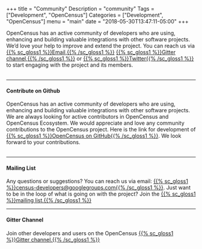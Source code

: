 +++
title = "Community"
Description = "community"
Tags = ["Development", "OpenCensus"]
Categories = ["Development", "OpenCensus"]
menu = "main"
date = "2018-05-30T13:47:11-05:00"
+++

OpenCensus has an active community of developers who are using, enhancing and building valuable integrations with other software projects. We’d love your help to improve and extend the project. You can reach us via [{{% sc_gloss1 %}}Email,{{% /sc_gloss1 %}}](mailto:census-developers@googlegroups.com) [{{% sc_gloss1 %}}Gitter channel,{{% /sc_gloss1 %}}](https://gitter.im/census-instrumentation/Lobby) or [{{% sc_gloss1 %}}Twitter{{% /sc_gloss1 %}}](https://twitter.com/opencensusio) to start engaging with the project and its members.  
&nbsp;  

---

#### Contribute on Github  
OpenCensus has an active community of developers who are using, enhancing and building valuable integrations with other software projects. We are always looking for active contributors in OpenCensus and OpenCensus Ecosystem. We would appreciate and love any community contributions to the OpenCensus project. Here is the link for development of [{{% sc_gloss1 %}}OpenCensus on GitHub{{% /sc_gloss1 %}}](https://github.com/census-instrumentation). We look forward to your contributions.  
&nbsp;  

---

#### Mailing List
Any questions or suggestions? You can reach us via email: [{{% sc_gloss1 %}}census-developers@googlegroups.com{{% /sc_gloss1 %}}](mailto:census-developers@googlegroups.com). Just want to be in the loop of what is going on with the project? Join the [{{% sc_gloss1 %}}mailing list.{{% /sc_gloss1 %}}](https://groups.google.com/forum/#!forum/census-developers)  

---

#### Gitter Channel
Join other developers and users on the OpenCensus [{{% sc_gloss1 %}}Gitter channel.{{% /sc_gloss1 %}}](https://gitter.im/census-instrumentation/Lobby)
